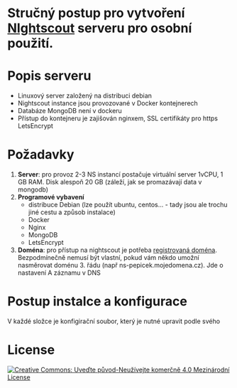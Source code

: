 # Stručný postup pro vytvoření [NIghtscout](https://www.nightscout.info) serveru pro osobní použití.

# Popis serveru
* Linuxový server založený na distribuci debian
* Nightscout instance jsou provozované v Docker kontejnerech
* Databáze MongoDB není v dockeru
* Přístup do kontejneru je zajišován nginxem, SSL certifikáty pro https LetsEncrypt

# Požadavky
1. **Server**: pro provoz 2-3 NS instancí postačuje virtuální server 1vCPU, 1 GB RAM. Disk alespoň 20 GB (záleží, jak se promazávají data v mongodb)
2. **Programové vybavení**
   * distribuce Debian (lze použít ubuntu, centos... - tady jsou ale trochu jiné cestu a způsob instalace)
   * Docker
   * Nginx
   * MongoDB
   * LetsEncrypt 
 3. **Doména**: pro přístup na nightscout je potřeba [registrovaná doména](https://www.forpsi.com/domain/). Bezpodmínečně nemusí být vlastní, pokud vám někdo umožní nasměrovat doménu 3. řádu (např ns-pepicek.mojedomena.cz). Jde o nastavení A záznamu v DNS

# Postup instalce a konfigurace
V každé složce je konfigirační soubor, který je nutné upravit podle svého


# License
[![Creative Commons: Uveďte původ-Neužívejte komerčně 4.0 Mezinárodní License](https://i.creativecommons.org/l/by-nc/4.0/88x31.png "Creative Commons: Uveďte původ-Neužívejte komerčně 4.0 Mezinárodní License")](http://creativecommons.org/licenses/by-nc/4.0/)
